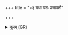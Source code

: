 +++
title = "०३ यथा यशः प्रजापतौ"

+++
<details><summary>मूलम् (GR)</summary>

यथा यशः प्रजापतौ  
यथास्मिन् परमेष्ठिनि ।  
(…) ॥ +++(see 16.64.8cdef)+++
</details>